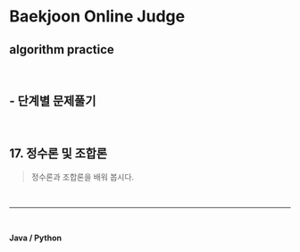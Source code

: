 # Baekjoon Online Judge

## algorithm practice
<br>

## - 단계별 문제풀기
<br>

## 17. 정수론 및 조합론

> 정수론과 조합론을 배워 봅시다.

<br>

---

<br>

**Java / Python**

<br>
